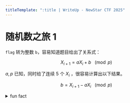 ```yaml
---
titleTemplate: ":title | WriteUp - NewStar CTF 2025"
---
```


# 随机数之旅 1

`flag` 转为整数 `b`，容易知道题目给出了关系式：

$$X_{i+1}=aX_i+b\;\;\pmod{p}$$

$a,p$ 已知，同时给了连续 $5$ 个 $X_i$ ，很容易计算出以下结果。

$$b=X_{i+1}-aX_{i}\;\;\pmod{p}$$

<details>
  <summary>fun fact</summary>

题目文件的名字是`random_jerni1`，`jerni`是谐音 journey.

</details>
